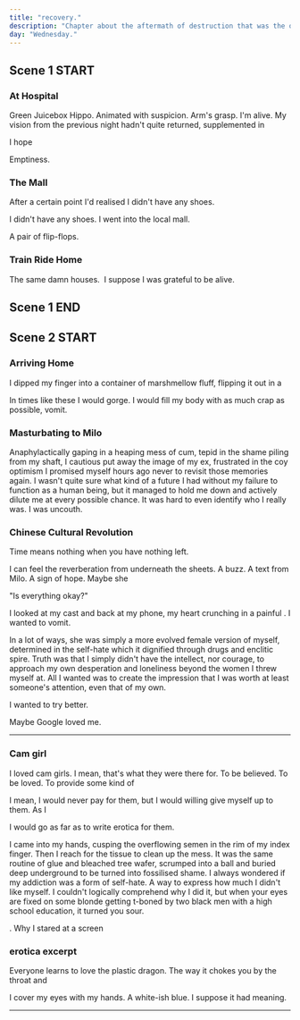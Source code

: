 ```yaml
---
title: "recovery."
description: "Chapter about the aftermath of destruction that was the overdose."
day: "Wednesday."
---
```


## Scene 1 START

### At Hospital

Green Juicebox Hippo. Animated with suspicion. Arm's grasp. I'm alive. My vision from the previous night hadn't quite returned, supplemented in

I hope

Emptiness.


### The Mall

After a certain point I'd realised I didn't have any shoes.

I didn't have any shoes. I went into the local mall.

A pair of flip-flops.


### Train Ride Home

The same damn houses.  I suppose I was grateful to be alive.


## Scene 1 END

####

## Scene 2 START


### Arriving Home

I dipped my finger into a container of marshmellow fluff, flipping it out in a

In times like these I would gorge. I would fill my body with as much crap as possible, vomit.



### Masturbating to Milo

Anaphylactically gaping in a heaping mess of cum, tepid in the shame piling from my shaft, I cautious put away the image of my ex, frustrated in the coy optimism I promised myself hours ago never to revisit those memories again. I wasn't quite sure what kind of a future I had without my failure to function as a human being, but it managed to hold me down and actively dilute me at every possible chance. It was hard to even identify who I really was. I was uncouth.

### Chinese Cultural Revolution

Time means nothing when you have nothing left.


I can feel the reverberation from underneath the sheets. A buzz. A text from Milo. A sign of hope. Maybe she

"Is everything okay?"

I looked at my cast and back at my phone, my heart crunching in a painful . I wanted to vomit.

In a lot of ways, she was simply a more evolved female version of myself, determined in the self-hate which it dignified through drugs and enclitic spire. Truth was that I simply didn't have the intellect, nor courage, to approach my own desperation and loneliness beyond the women I threw myself at. All I wanted was to create the impression that I was worth at least someone's attention, even that of my own.


I wanted to try better.

Maybe Google loved me.








-------------------

### Cam girl

I loved cam girls. I mean, that's what they were there for. To be believed. To be loved. To provide some kind of

I mean, I would never pay for them, but I would willing give myself up to them.
As I


I would go as far as to write erotica for them.

I came into my hands, cusping the overflowing semen in the rim of my index finger. Then I reach for the tissue to clean up the mess. It was the same routine of glue and bleached tree wafer, scrumped into a ball and buried deep underground to be turned into fossilised shame. I always wondered if my addiction was a form of self-hate. A way to express how much I didn't like myself. I couldn't logically comprehend why I did it, but when your eyes are fixed on some blonde getting t-boned by two black men with a high school education, it turned you sour.

. Why I stared at a screen

### erotica excerpt

Everyone learns to love the plastic dragon. The way it chokes you by the throat and

I cover my eyes with my hands. A white-ish blue. I suppose it had meaning.

-------------------